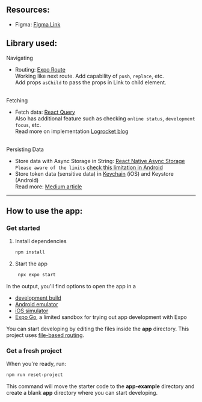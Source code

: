 ## Resources:

- Figma: [Figma Link](https://www.figma.com/design/oKjzsdV9aCx3NYKGIQyIqP/App-UI?node-id=0%3A1&t=6y3risP9790p7Mcn-1)


## Library used:

Navigating
- Routing: [Expo Route](https://docs.expo.dev/router/navigating-pages/) </br>
Working like next route. Add capability of `push`, `replace`, etc. </br>
Add props `asChild` to pass the props in Link to child element. </br> </br>

Fetching
- Fetch data: [React Query](https://tanstack.com/query/latest/docs/framework/react/react-native) </br>
Also has additional feature such as checking `online status`, `development focus`, etc. <br/>
Read more on implementation [Logrocket blog](https://blog.logrocket.com/react-query-state-management-react-native/) <br/> <br/>

Persisting Data
- Store data with Async Storage in String: [React Native Async Storage](https://github.com/react-native-async-storage/async-storage) <br/>
`Please aware of the limits` [check this limitation in Android](https://react-native-async-storage.github.io/async-storage/docs/advanced/db_size)
- Store token data (sensitive data) in [Keychain](https://github.com/oblador/react-native-keychain) (iOS) and Keystore (Android) <br/>
Read more: [Medium article](https://medium.com/@shahidrogers/react-native-basics-mastering-secure-storage-solutions-071a0fc75201) 


---
## How to use the app:

### Get started

1. Install dependencies

   ```bash
   npm install
   ```

2. Start the app

   ```bash
    npx expo start
   ```

In the output, you'll find options to open the app in a

- [development build](https://docs.expo.dev/develop/development-builds/introduction/)
- [Android emulator](https://docs.expo.dev/workflow/android-studio-emulator/)
- [iOS simulator](https://docs.expo.dev/workflow/ios-simulator/)
- [Expo Go](https://expo.dev/go), a limited sandbox for trying out app development with Expo

You can start developing by editing the files inside the **app** directory. This project uses [file-based routing](https://docs.expo.dev/router/introduction).

### Get a fresh project

When you're ready, run:

```bash
npm run reset-project
```

This command will move the starter code to the **app-example** directory and create a blank **app** directory where you can start developing.
